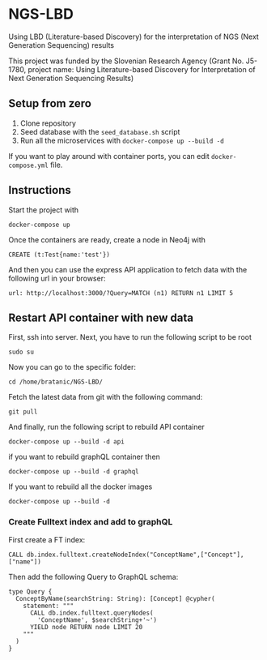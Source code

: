 # NGS-LBD
Using LBD (Literature-based Discovery) for the interpretation of NGS (Next Generation Sequencing) results

This project was funded by the Slovenian Research Agency (Grant No. J5-1780, project name: Using Literature-based Discovery for Interpretation of Next Generation Sequencing Results)

## Setup from zero

1. Clone repository
2. Seed database with the `seed_database.sh` script
3. Run all the microservices with `docker-compose up --build -d`

If you want to play around with container ports, you can edit `docker-compose.yml` file. 

## Instructions

Start the project with 

```
docker-compose up
```

Once the containers are ready, create a node in Neo4j with

```
CREATE (t:Test{name:'test'})
```

And then you can use the express API application to fetch data with the following url in your browser:

```
url: http://localhost:3000/?Query=MATCH (n1) RETURN n1 LIMIT 5
```

## Restart API container with new data

First, ssh into server. Next, you have to run the following script to be root

```
sudo su
```

Now you can go to the specific folder:

```
cd /home/bratanic/NGS-LBD/
```

Fetch the latest data from git with the following command:

```
git pull
```

And finally, run the following script to rebuild API container

```
docker-compose up --build -d api
```

if you want to rebuild graphQL container then

```
docker-compose up --build -d graphql
```

If you want to rebuild all the docker images

```
docker-compose up --build -d
```


### Create Fulltext index and add to graphQL

First create a FT index:

```
CALL db.index.fulltext.createNodeIndex("ConceptName",["Concept"],["name"])
```

Then add the following Query to GraphQL schema:

```
type Query {
  ConceptByName(searchString: String): [Concept] @cypher(
    statement: """
      CALL db.index.fulltext.queryNodes(
        'ConceptName', $searchString+'~') 
      YIELD node RETURN node LIMIT 20
    """
  )
}
```
